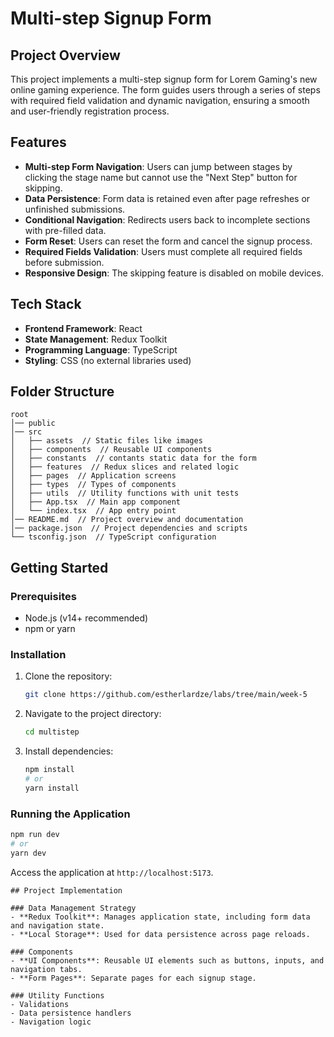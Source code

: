 # Multi-step Signup Form

## Project Overview
This project implements a multi-step signup form for Lorem Gaming's new online gaming experience. The form guides users through a series of steps with required field validation and dynamic navigation, ensuring a smooth and user-friendly registration process.

## Features
- **Multi-step Form Navigation**: Users can jump between stages by clicking the stage name but cannot use the "Next Step" button for skipping.
- **Data Persistence**: Form data is retained even after page refreshes or unfinished submissions.
- **Conditional Navigation**: Redirects users back to incomplete sections with pre-filled data.
- **Form Reset**: Users can reset the form and cancel the signup process.
- **Required Fields Validation**: Users must complete all required fields before submission.
- **Responsive Design**: The skipping feature is disabled on mobile devices.

## Tech Stack
- **Frontend Framework**: React
- **State Management**: Redux Toolkit
- **Programming Language**: TypeScript
- **Styling**: CSS (no external libraries used)

## Folder Structure
```
root
│── public
│── src
│   ├── assets  // Static files like images
│   ├── components  // Reusable UI components
│   ├── constants  // contants static data for the form 
│   ├── features  // Redux slices and related logic
│   ├── pages  // Application screens  
│   ├── types  // Types of components
│   ├── utils  // Utility functions with unit tests
│   ├── App.tsx  // Main app component
│   └── index.tsx  // App entry point
│── README.md  // Project overview and documentation
│── package.json  // Project dependencies and scripts
└── tsconfig.json  // TypeScript configuration
```

## Getting Started

### Prerequisites
- Node.js (v14+ recommended)
- npm or yarn

### Installation
1. Clone the repository:
   ```bash
   git clone https://github.com/estherlardze/labs/tree/main/week-5
   ```
2. Navigate to the project directory:
   ```bash
   cd multistep
   ```
3. Install dependencies:
   ```bash
   npm install
   # or
   yarn install
   ```

### Running the Application
```bash
npm run dev
# or
yarn dev
```
Access the application at `http://localhost:5173`.

```
## Project Implementation

### Data Management Strategy
- **Redux Toolkit**: Manages application state, including form data and navigation state.
- **Local Storage**: Used for data persistence across page reloads.

### Components
- **UI Components**: Reusable UI elements such as buttons, inputs, and navigation tabs.
- **Form Pages**: Separate pages for each signup stage.

### Utility Functions
- Validations
- Data persistence handlers
- Navigation logic



